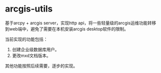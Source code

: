 # arcgis-utils

基于arcpy + arcgis server，实现http api，将一些轻量级的arcgis运维功能转移到web端中，避免了需要在本机安装arcgis desktop软件的限制。

当前实现的功能包括：

1. 创建企业级数据库用户。
2. 更改mxd文档版本。


其他功能按照后续需要，逐步的实现。